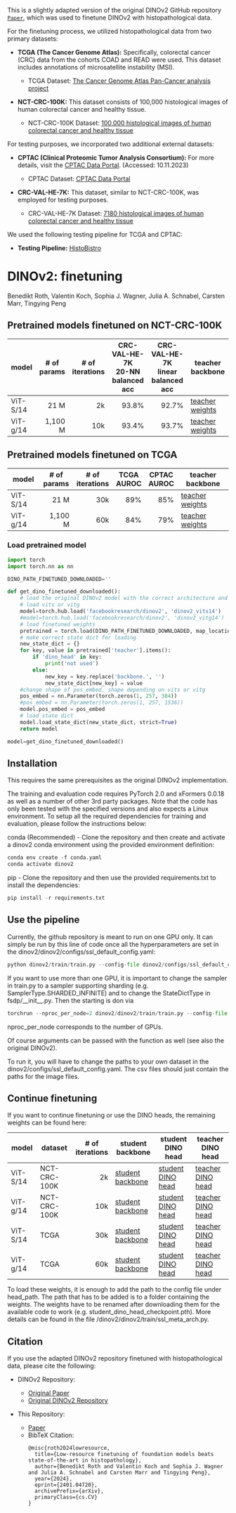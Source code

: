 This is a slightly adapted version of the original DINOv2 GitHub repository [`Paper`](https://arxiv.org/abs/2304.07193), which was used to finetune DINOv2 with histopathological data.

For the finetuning process, we utilized histopathological data from two primary datasets:
- **TCGA (The Cancer Genome Atlas):** Specifically, colorectal cancer (CRC) data from the cohorts COAD and READ were used. This dataset includes annotations of microsatellite instability (MSI).
  - TCGA Dataset: [The Cancer Genome Atlas Pan-Cancer analysis project](https://doi.org/10.1038/ng.2764)

- **NCT-CRC-100K:** This dataset consists of 100,000 histological images of human colorectal cancer and healthy tissue.
  - NCT-CRC-100K Dataset: [100,000 histological images of human colorectal cancer and healthy tissue](https://doi.org/10.5281/zenodo.1214456)

For testing purposes, we incorporated two additional external datasets:
- **CPTAC (Clinical Proteomic Tumor Analysis Consortium):** For more details, visit the [CPTAC Data Portal](https://cptac-data-portal.georgetown.edu/). (Accessed: 10.11.2023)
  - CPTAC Dataset: [CPTAC Data Portal](https://cptac-data-portal.georgetown.edu/)

- **CRC-VAL-HE-7K:** This dataset, similar to NCT-CRC-100K, was employed for testing purposes.
  - CRC-VAL-HE-7K Dataset: [7180 histological images of human colorectal cancer and healthy tissue](https://doi.org/10.5281/zenodo.1214456)

We used the following testing pipeline for TCGA and CPTAC:
- **Testing Pipeline:** [HistoBistro](https://github.com/peng-lab/HistoBistro)



# DINOv2: finetuning

Benedikt Roth,
Valentin Koch,
Sophia J. Wagner,
Julia A. Schnabel,
Carsten Marr,
Tingying Peng


## Pretrained models finetuned on NCT-CRC-100K

<table style="margin: auto">
  <thead>
    <tr>
      <th>model</th>
      <th># of<br />params</th>
      <th># of<br />iterations</th>
      <th>CRC-VAL-HE-7K<br />20-NN balanced acc</th>
      <th>CRC-VAL-HE-7K<br />linear balanced acc</th>
      <th>teacher backbone</th>
    </tr>
  </thead>
  <tbody>
    <tr>
      <td>ViT-S/14</td>
      <td align="right">21 M</td>
      <td align="right">2k</td>
      <td align="right">93.8%</td>
      <td align="right">92.7%</td>
      <td><a href="https://zenodo.org/records/10406135/files/dinov2_vits_NCT_10k_training_1999_teacher_checkpoint.pth?download=1">teacher weights</a></td>
    </tr>
    <tr>
      <td>ViT-g/14</td>
      <td align="right">1,100 M</td>
      <td align="right">10k</td>
      <td align="right">93.4%</td>
      <td align="right">93.7%</td>
      <td><a href="https://zenodo.org/records/10406135/files/dinov2_vitg_NCT_training_9999_teacher_checkpoint.pth?download=1">teacher weights</a></td>
    </tr>
  </tbody>
</table>

## Pretrained models finetuned on TCGA

<table style="margin: auto">
  <thead>
    <tr>
      <th>model</th>
      <th># of<br />params</th>
      <th># of<br />iterations</th>
      <th>TCGA<br />AUROC</th>
      <th>CPTAC<br />AUROC</th>
      <th>teacher backbone</th>
    </tr>
  </thead>
  <tbody>
    <tr>
      <td>ViT-S/14</td>
      <td align="right">21 M</td>
      <td align="right">30k</td>
      <td align="right">89%</td>
      <td align="right">85%</td>
      <td><a href="https://zenodo.org/records/10406135/files/dinov2_vits_TCGA_training_29999_teacher_checkpoint.pth?download=1">teacher weights</a></td>
    </tr>
    <tr>
      <td>ViT-g/14</td>
      <td align="right">1,100 M</td>
      <td align="right">60k</td>
      <td align="right">84%</td>
      <td align="right">79%</td>
      <td><a href="https://zenodo.org/records/10406135/files/dinov2_vitg_TCGA_training_59999_teacher_checkpoint.pth?download=1">teacher weights</a></td>
    </tr>
  </tbody>
</table>

### Load pretrained model 


```python
import torch
import torch.nn as nn

DINO_PATH_FINETUNED_DOWNLOADED=''

def get_dino_finetuned_downloaded():
    # load the original DINOv2 model with the correct architecture and parameters. The positional embedding is too large.
    # load vits or vitg
    model=torch.hub.load('facebookresearch/dinov2', 'dinov2_vits14')
    #model=torch.hub.load('facebookresearch/dinov2', 'dinov2_vitg14')
    # load finetuned weights
    pretrained = torch.load(DINO_PATH_FINETUNED_DOWNLOADED, map_location=torch.device('cpu'))
    # make correct state dict for loading
    new_state_dict = {}
    for key, value in pretrained['teacher'].items():
        if 'dino_head' in key:
            print('not used')
        else:
            new_key = key.replace('backbone.', '')
            new_state_dict[new_key] = value
    #change shape of pos_embed, shape depending on vits or vitg
    pos_embed = nn.Parameter(torch.zeros(1, 257, 384))
    #pos_embed = nn.Parameter(torch.zeros(1, 257, 1536))
    model.pos_embed = pos_embed
    # load state dict
    model.load_state_dict(new_state_dict, strict=True)
    return model

model=get_dino_finetuned_downloaded()
```
## Installation

This requires the same prerequisites as the original DINOv2 implementation.

The training and evaluation code requires PyTorch 2.0 and xFormers 0.0.18 as well as a number of other 3rd party packages. Note that the code has only been tested with the specified versions and also expects a Linux environment. To setup all the required dependencies for training and evaluation, please follow the instructions below:

conda (Recommended) - Clone the repository and then create and activate a dinov2 conda environment using the provided environment definition:

```python
conda env create -f conda.yaml
conda activate dinov2
```

pip - Clone the repository and then use the provided requirements.txt to install the dependencies:

```python
pip install -r requirements.txt
```

## Use the pipeline

Currently, the github repository is meant to run on one GPU only. It can simply be run by this line of code once all the hyperparameters are set in the dinov2/dinov2/configs/ssl_default_config.yaml:

```python
python dinov2/train/train.py --config-file dinov2/configs/ssl_default_config.yaml
```

If you want to use more than one GPU, it is important to change the sampler in train.py to a sampler supporting sharding (e.g. SamplerType.SHARDED_INFINITE) and to change the StateDictType in fsdp/&#95;&#95;init&#95;&#95;.py. Then the starting is don via

```python
torchrun --nproc_per_node=2 dinov2/dinov2/train/train.py --config-file dinov2/configs/ssl_default_config.yaml
```
nproc_per_node corresponds to the number of GPUs.

Of course arguments can be passed with the function as well (see also the original DINOv2).

To run it, you will have to change the paths to your own dataset in the dinov2/configs/ssl_default_config.yaml. The csv files should just contain the paths for the image files.

## Continue finetuning

If you want to continue finetuning or use the DINO heads, the remaining weights can be found here:

<table style="margin: auto">
  <thead>
    <tr>
      <th>model</th>
      <th>dataset</th>
      <th># of<br />iterations</th>
      <th>student backbone</th>
      <th>student DINO head</th>
      <th>teacher DINO head</th>
    </tr>
  </thead>
  <tbody>
    <tr>
      <td>ViT-S/14</td>
      <td>NCT-CRC-100K</td>
      <td align="right">2k</td>
      <td><a href="https://zenodo.org/records/10406135/files/dinov2_vits_NCT_10k_training_1999_student_checkpoint.pth?download=1">student backbone</a></td>
      <td><a href="https://zenodo.org/records/10406135/files/dinov2_vits_NCT_10k_training_1999_student_dino_head_checkpoint.pth?download=1">student DINO head</a></td>
      <td><a href="https://zenodo.org/records/10406135/files/dinov2_vits_NCT_10k_training_1999_teacher_dino_head_checkpoint.pth?download=1">teacher DINO head</a></td>
    </tr>
    <tr>
      <td>ViT-g/14</td>
      <td>NCT-CRC-100K</td>
      <td align="right">10k</td>
      <td><a href="https://zenodo.org/records/10406135/files/dinov2_vitg_NCT_training_9999_student_checkpoint.pth?download=1">student backbone</a></td>
      <td><a href="https://zenodo.org/records/10406135/files/dinov2_vitg_NCT_training_9999_student_dino_head_checkpoint.pth?download=1">student DINO head</a></td>
      <td><a href="https://zenodo.org/records/10406135/files/dinov2_vitg_NCT_training_9999_teacher_dino_head_checkpoint.pth?download=1">teacher DINO head</a></td>
    </tr>
    <tr>
      <td>ViT-S/14</td>
      <td>TCGA</td>
      <td align="right">30k</td>
      <td><a href="https://zenodo.org/records/10406135/files/dinov2_vits_TCGA_training_29999_student_checkpoint.pth?download=1">student backbone</a></td>
      <td><a href="https://zenodo.org/records/10406135/files/dinov2_vits_TCGA_training_29999_student_dino_head_checkpoint.pth?download=1">student DINO head</a></td>
      <td><a href="https://zenodo.org/records/10406135/files/dinov2_vits_TCGA_training_29999_teacher_dino_head_checkpoint.pth?download=1">teacher DINO head</a></td>
    </tr>
    <tr>
      <td>ViT-g/14</td>
      <td>TCGA</td>
      <td align="right">60k</td>
      <td><a href="https://zenodo.org/records/10406135/files/dinov2_vitg_TCGA_training_59999_student_checkpoint.pth?download=1">student backbone</a></td>
      <td><a href="https://zenodo.org/records/10406135/files/dinov2_vitg_TCGA_training_59999_student_dino_head_checkpoint.pth?download=1">student DINO head</a></td>
      <td><a href="https://zenodo.org/records/10406135/files/dinov2_vitg_TCGA_training_59999_teacher_dino_head_checkpoint.pth?download=1">teacher DINO head</a></td>
    </tr>
  </tbody>
</table>

To load these weights, it is enough to add the path to the config file under head_path. The path that has to be added is to a folder containing the weights. The weights have to be renamed after downloading them for the available code to work (e.g. student_dino_head_checkpoint.pth). More details can be found in the file /dinov2/dinov2/train/ssl_meta_arch.py.

## Citation

If you use the adapted DINOv2 repository finetuned with histopathological data, please cite the following:

- DINOv2 Repository:
  - [Original Paper](https://arxiv.org/abs/2304.07193)
  - [Original DINOv2 Repository](https://github.com/facebookresearch/dinov2/tree/main/dinov2)

- This Repository:
  - [Paper](https://arxiv.org/abs/2401.04720#:~:text=We%20show%20that%20foundation%20models,feature%20extractors%20for%20computational%20pathology.)
  - BibTeX Citation:
    ```
    @misc{roth2024lowresource,
      title={Low-resource finetuning of foundation models beats state-of-the-art in histopathology},
      author={Benedikt Roth and Valentin Koch and Sophia J. Wagner and Julia A. Schnabel and Carsten Marr and Tingying Peng},
      year={2024},
      eprint={2401.04720},
      archivePrefix={arXiv},
      primaryClass={cs.CV}
    }
    ```
